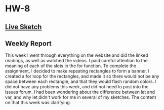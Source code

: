 # HW-8

## [Live Sketch](https://hayliesunshine.github.io/120-work/hw-8)

## Weekly Report

This week I went through everything on the website and did the linked readings, as well as watched the videos. I paid careful attention to the meaning of each of the slots in the for function. To complete the assignment, I decided to make repeating rectangles to form a banner. I created a for loop for the rectangles, and made it so there would not be any space between each rectangle, and that they would flash random colors. I did not have any problems this week, and did not need to post into the issues forum. I had been wondering about the difference between let and var, and why let didn't work for me in several of my sketches. The content on that this week was clarifying.
